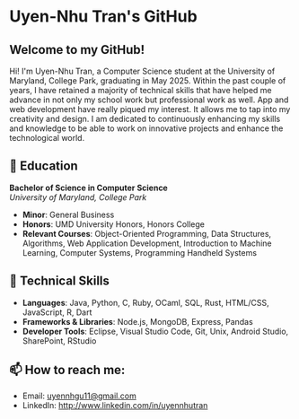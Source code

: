 # Uyen-Nhu Tran's GitHub

## Welcome to my GitHub!

Hi! I'm Uyen-Nhu Tran, a Computer Science student at the University of Maryland, College Park, graduating in May 2025. Within the past couple of years, I have retained a majority of technical skills that have helped me advance in not only my school work but professional work as well. App and web development have really piqued my interest. It allows me to tap into my creativity and design. I am dedicated to continuously enhancing my skills and knowledge to be able to work on innovative projects and enhance the technological world. 

## 🏫 Education
**Bachelor of Science in Computer Science**  
*University of Maryland, College Park*  
- **Minor**: General Business  
- **Honors**: UMD University Honors, Honors College  
- **Relevant Courses**: Object-Oriented Programming, Data Structures, Algorithms, Web Application Development, Introduction to Machine Learning, Computer Systems, Programming Handheld Systems

## 🔧 Technical Skills
- **Languages**: Java, Python, C, Ruby, OCaml, SQL, Rust, HTML/CSS, JavaScript, R, Dart  
- **Frameworks & Libraries**: Node.js, MongoDB, Express, Pandas  
- **Developer Tools**: Eclipse, Visual Studio Code, Git, Unix, Android Studio, SharePoint, RStudio

## 📫 How to reach me: 
- Email: uyennhgu11@gmail.com
- LinkedIn: http://www.linkedin.com/in/uyennhutran

